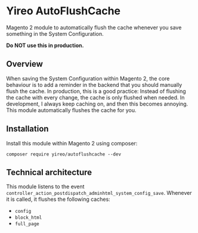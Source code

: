 # Yireo AutoFlushCache
Magento 2 module to automatically flush the cache whenever you save
something in the System Configuration.

**Do NOT use this in production.**

## Overview
When saving the System Configuration within Magento 2, the core
behaviour is to add a reminder in the backend that you should manually
flush the cache. In production, this is a good practice: Instead of
flushing the cache with every change, the cache is only flushed when
needed. In development, I always keep caching on, and then this becomes
annoying. This module automatically flushes the cache for you.

## Installation
Install this module within Magento 2 using composer:

    composer require yireo/autoflushcache --dev

## Technical architecture
This module listens to the event
`controller_action_postdispatch_adminhtml_system_config_save`. Whenever
it is called, it flushes the following caches:

- `config`
- `block_html`
- `full_page`
